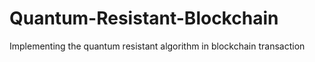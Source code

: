 # Quantum-Resistant-Blockchain
Implementing the quantum resistant algorithm in blockchain transaction
